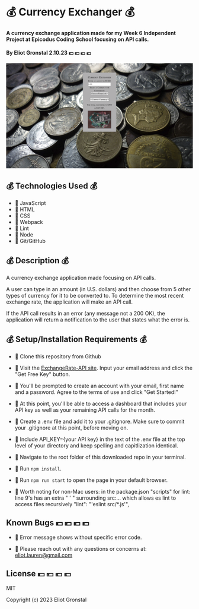 # 💰 Currency Exchanger 💰

#### A currency exchange application made for my Week 6 Independent Project at Epicodus Coding School focusing on API calls.

#### By Eliot Gronstal 2.10.23 💵 💴 💶 💷

![Currency Exchange](CurrencyExchange.png)

## 💰 Technologies Used 💰

* 💸 JavaScript
* 💸 HTML
* 💸 CSS
* 💸 Webpack
* 💸 Lint
* 💸 Node
* 💸 Git/GitHub


## 💰 Description 💰

A currency exchange application made focusing on API calls. 

A user can type in an amount (in U.S. dollars) and then choose from 5 other types of currency for it to be converted to. To determine the most recent exchange rate, the application will make an API call.

If the API call results in an error (any message not a 200 OK), the application will return a notification to the user that states what the error is.


## 💰 Setup/Installation Requirements 💰 

* 💸 Clone this repository from Github
* 💸 Visit the [ExchangeRate-API site](https://www.exchangerate-api.com/). Input your email address and click the "Get Free Key" button.
* 💸 You'll be prompted to create an account with your email, first name and a password. Agree to the terms of use and click "Get Started!"
* 💸 At this point, you'll be able to access a dashboard that includes your API key as well as your remaining API calls for the month.
* 💸 Create a .env file and add it to your .gitignore. Make sure to commit your .gitignore at this point, before moving on.
* 💸 Include API_KEY={your API key} in the text of the .env file at the top level of your directory and keep spelling and capitlization identical.
* 💸 Navigate to the root folder of this downloaded repo in your terminal.
* 💸 Run `npm install`.
* 💸 Run `npm run start` to open the page in your default browser.

* 💸 Worth noting for non-Mac users: in the package.json "scripts" for lint: line 9's has an extra " ' " surrounding src:... which allows es lint to access files recursively  "lint": "'eslint src/*.js'",

## Known Bugs 💵 💴 💶 💷

* 💸 Error message shows without specific error code.

* 💸 Please reach out with any questions or concerns at: [eliot.lauren@gmail.com](eliot.lauren@gmail.com)

## License 💵 💴 💶 💷

MIT

Copyright (c) 2023 Eliot Gronstal